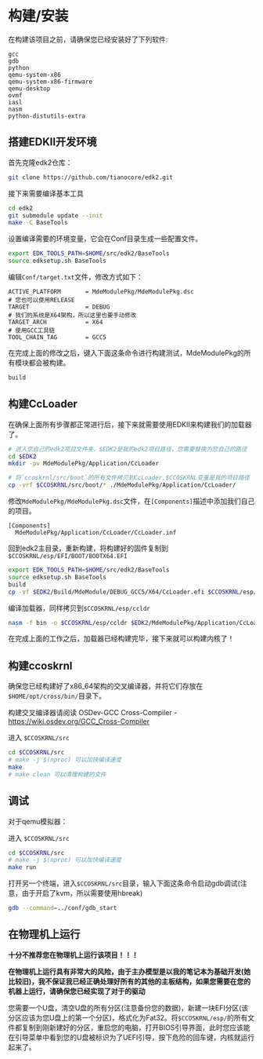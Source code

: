 # 构建/安装

在构建该项目之前，请确保您已经安装好了下列软件: 
```
gcc
gdb
python
qemu-system-x86
qemu-system-x86-firmware
qemu-desktop
ovmf
iasl
nasm
python-distutils-extra
```

## 搭建EDKII开发环境

首先克隆edk2仓库：
```bash
git clone https://github.com/tianocore/edk2.git
```
接下来需要编译基本工具
```bash
cd edk2
git submodule update --init
make -C BaseTools
```
设置编译需要的环境变量，它会在Conf目录生成一些配置文件。
```bash
export EDK_TOOLS_PATH=$HOME/src/edk2/BaseTools
source edksetup.sh BaseTools
```
编辑`Conf/target.txt`文件，修改方式如下：
```
ACTIVE_PLATFORM       = MdeModulePkg/MdeModulePkg.dsc
# 您也可以使用RELEASE
TARGET                = DEBUG
# 我们的系统是X64架构，所以这里也要手动修改
TARGET_ARCH           = X64
# 使用GCC工具链
TOOL_CHAIN_TAG        = GCC5
```
在完成上面的修改之后，键入下面这条命令进行构建测试，MdeModulePkg的所有模块都会被构建。
```bash
build
```

## 构建CcLoader
在确保上面所有步骤都正常进行后，接下来就需要使用EDKII来构建我们的加载器了。

```bash
# 进入您自己的edk2项目文件夹，$EDK2是我的edk2项目路径，您需要替换为您自己的路径
cd $EDK2
mkdir -pv MdeModulePkg/Application/CcLoader

# 将`ccoskrnl/src/boot`的所有文件拷贝到CcLoader,$CCOSKRNL变量是我的项目路径
cp -vrf $CCOSKRNL/src/boot/* ./MdeModulePkg/Application/CcLoader/
```

修改`MdeModulePkg/MdeModulePkg.dsc`文件，在`[Components]`描述中添加我们自己的项目。
```
[Components]
  MdeModulePkg/Application/CcLoader/CcLoader.inf
```

回到edk2主目录，重新构建，将构建好的固件复制到`$CCOSKRNL/esp/EFI/BOOT/BOOTX64.EFI`

```bash
export EDK_TOOLS_PATH=$HOME/src/edk2/BaseTools
source edksetup.sh BaseTools
build
cp -vf $EDK2/Build/MdeModule/DEBUG_GCC5/X64/CcLoader.efi $CCOSKRNL/esp/EFI/BOOT/BOOTX64.EFI
```

编译加载器，同样拷贝到`$CCOSKRNL/esp/ccldr`
```bash
nasm -f bin -o $CCOSKRNL/esp/ccldr $EDK2/MdeModulePkg/Application/CcLoader/ccldr.asm
```

在完成上面的工作之后，加载器已经构建完毕，接下来就可以构建内核了！

## 构建ccoskrnl

确保您已经构建好了x86_64架构的交叉编译器，并将它们存放在`$HOME/opt/cross/bin/`目录下。

构建交叉编译器请阅读 OSDev-GCC Cross-Compiler - https://wiki.osdev.org/GCC_Cross-Compiler

进入 `$CCOSKRNL/src`

```bash
cd $CCOSKRNL/src
# make -j $(nproc) 可以加快编译速度
make
# make clean 可以清理构建的文件
```

## 调试

对于qemu模拟器：

进入 `$CCOSKRNL/src`

```bash
cd $CCOSKRNL/src
# make -j $(nproc) 可以加快编译速度
make run
```

打开另一个终端，进入`$CCOSKRNL/src`目录，输入下面这条命令启动gdb调试(注意，由于开启了kvm，所以需要使用hbreak)
```bash
gdb --command=../conf/gdb_start
```

## 在物理机上运行

**十分不推荐您在物理机上运行该项目！！！**

**在物理机上运行具有非常大的风险，由于主办模型是以我的笔记本为基础开发(她比较旧)，我不保证我已经正确处理好所有的其他的主板结构，如果您需要在您的机器上运行，请确保您已经实现了对于的驱动**


您需要一个U盘，清空U盘的所有分区(注意备份您的数据)，新建一块EFI分区(该分区应该为您U盘上的第一个分区)，格式化为Fat32。将`$CCOSKRNL/esp/`的所有文件都复制到刚新建好的分区，重启您的电脑，打开BIOS引导界面，此时您应该能在引导菜单中看到您的U盘被标识为了UEFI引导，按下危险的回车键，内核就运行起来了。